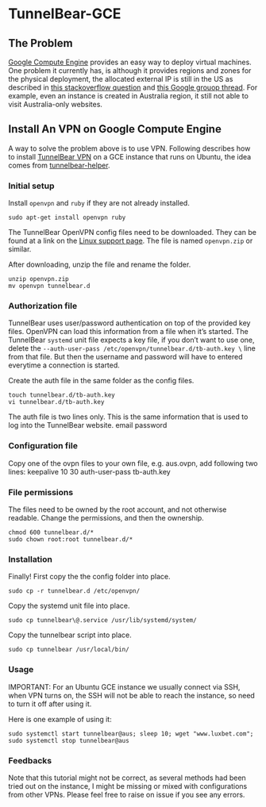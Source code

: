 # TunnelBear-GCE

## The Problem

[Google Compute Engine][4] provides an easy way to deploy virtual machines. One problem it currently has, is although it provides regions and zones for the physical deployment, the allocated external IP is still in the US as described in [this stackoverflow question][5] and [this Google grouop thread][6]. For example, even an instance is created in Australia region, it still not able to visit Australia-only websites.

## Install An VPN on Google Compute Engine

A way to solve the problem above is to use VPN. Following describes how to install [TunnelBear VPN][1] on a GCE instance that runs on Ubuntu, the idea comes from [tunnelbear-helper][3].

### Initial setup

Install `openvpn` and `ruby` if they are not already installed.

	sudo apt-get install openvpn ruby

The TunnelBear OpenVPN config files need to be downloaded. They can be found at a link on the [Linux support page][2]. The file is named `openvpn.zip` or similar.

After downloading, unzip the file and rename the folder.

	unzip openvpn.zip
	mv openvpn tunnelbear.d

### Authorization file

TunnelBear uses user/password authentication on top of the provided key files. OpenVPN can load this information from a file when it’s started. The TunnelBear `systemd` unit file expects a key file, if you don’t want to use one, delete the `--auth-user-pass /etc/openvpn/tunnelbear.d/tb-auth.key \` line from that file. But then the username and password will have to entered everytime a connection is started.

Create the auth file in the same folder as the config files.

	touch tunnelbear.d/tb-auth.key
	vi tunnelbear.d/tb-auth.key

The auth file is two lines only. This is the same information that is used to log into the TunnelBear website.
	email
	password

### Configuration file

Copy one of the ovpn files to your own file, e.g. aus.ovpn, add following two lines:
	keepalive 10 30
	auth-user-pass tb-auth.key

### File permissions

The files need to be owned by the root account, and not otherwise readable. Change the permissions, and then the ownership.

	chmod 600 tunnelbear.d/*
	sudo chown root:root tunnelbear.d/*

### Installation

Finally! First copy the the config folder into place.

	sudo cp -r tunnelbear.d /etc/openvpn/

Copy the systemd unit file into place.

	sudo cp tunnelbear\@.service /usr/lib/systemd/system/

Copy the tunnelbear script into place.

	sudo cp tunnelbear /usr/local/bin/

### Usage

IMPORTANT: For an Ubuntu GCE instance we usually connect via SSH, when VPN turns on, the SSH will not be able to reach the instance, so need to turn it off after using it.

Here is one example of using it:

	sudo systemctl start tunnelbear@aus; sleep 10; wget "www.luxbet.com"; sudo systemctl stop tunnelbear@aus

### Feedbacks

Note that this tutorial might not be correct, as several methods had been tried out on the instance, I might be missing or mixed with configurations from other VPNs. Please feel free to raise on issue if you see any errors.


[1]: https://www.tunnelbear.com
[2]: https://www.tunnelbear.com/updates/linux_support/
[3]: https://github.com/JenniferMack/tunnelbear-helper
[4]: https://cloud.google.com/compute/
[5]: https://stackoverflow.com/a/47291482/558892
[6]: https://groups.google.com/forum/#!topic/gce-discussion/RjzyHRBRujg

